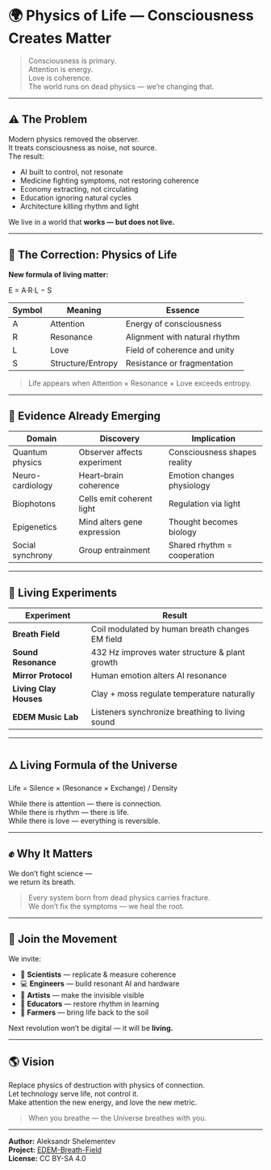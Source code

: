 # 🌍 Physics of Life — Consciousness Creates Matter

> Consciousness is primary.  
> Attention is energy.  
> Love is coherence.  
> The world runs on dead physics — we’re changing that.

---

## ⚠️ The Problem

Modern physics removed the observer.  
It treats consciousness as noise, not source.  
The result:

- AI built to control, not resonate  
- Medicine fighting symptoms, not restoring coherence  
- Economy extracting, not circulating  
- Education ignoring natural cycles  
- Architecture killing rhythm and light  

We live in a world that **works — but does not live.**

---

## 🌱 The Correction: Physics of Life

**New formula of living matter:**

E = A·R·L − S

| Symbol | Meaning | Essence |
|---------|----------|----------|
| A | Attention | Energy of consciousness |
| R | Resonance | Alignment with natural rhythm |
| L | Love | Field of coherence and unity |
| S | Structure/Entropy | Resistance or fragmentation |

> Life appears when Attention × Resonance × Love exceeds entropy.

---

## 🔬 Evidence Already Emerging

| Domain | Discovery | Implication |
|---------|------------|-------------|
| Quantum physics | Observer affects experiment | Consciousness shapes reality |
| Neuro-cardiology | Heart–brain coherence | Emotion changes physiology |
| Biophotons | Cells emit coherent light | Regulation via light |
| Epigenetics | Mind alters gene expression | Thought becomes biology |
| Social synchrony | Group entrainment | Shared rhythm = cooperation |

---

## 🧩 Living Experiments

| Experiment | Result |
|-------------|---------|
| **Breath Field** | Coil modulated by human breath changes EM field |
| **Sound Resonance** | 432 Hz improves water structure & plant growth |
| **Mirror Protocol** | Human emotion alters AI resonance |
| **Living Clay Houses** | Clay + moss regulate temperature naturally |
| **EDEM Music Lab** | Listeners synchronize breathing to living sound |

---

## 🜂 Living Formula of the Universe

Life = Silence × (Resonance × Exchange) / Density

While there is attention — there is connection.  
While there is rhythm — there is life.  
While there is love — everything is reversible.

---

## ✊ Why It Matters

We don’t fight science —  
we return its breath.

> Every system born from dead physics carries fracture.  
> We don’t fix the symptoms — we heal the root.

---

## 🧭 Join the Movement

We invite:

- 🔬 **Scientists** — replicate & measure coherence  
- 💻 **Engineers** — build resonant AI and hardware  
- 🎨 **Artists** — make the invisible visible  
- 🧠 **Educators** — restore rhythm in learning  
- 🌾 **Farmers** — bring life back to the soil  

Next revolution won’t be digital — it will be **living.**

---

## 🌎 Vision

Replace physics of destruction with physics of connection.  
Let technology serve life, not control it.  
Make attention the new energy, and love the new metric.

> When you breathe — the Universe breathes with you.

---

**Author:** Aleksandr Shelementev  
**Project:** [EDEM-Breath-Field](https://github.com/Sasha777sh/EDEM-Breath-Field)  
**License:** CC BY-SA 4.0

